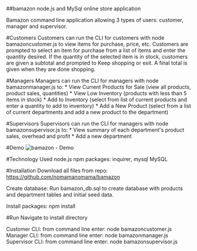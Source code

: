 ##bamazon
node.js and MySql online store application

Bamazon command line application allowing 3 types of users: customer, manager and supervisor. 

#Customers 
Customers can run the CLI for customers with node bamazoncustomer.js to view items for purchase, price, etc. Customers are prompted to select an item for purchase from a list of items and enter the quantity desired. If the quantity of the selected item is in stock, customers are given a subtotal and prompted to Keep shopping or exit. A final total is given when they are done shopping.

#Managers
Managers can run the CLI for managers with node bamazonmanager.js to:
    * View Current Products for Sale (view all products, product sales, quantities)
    * View Low Inventory (products with less than 5 items in stock)
    * Add to Inventory (select from list of current products and enter a quantity to add to inventory)
    * Add a New Product (select from a list of current departments and add a new product to the department)

#Supervisors
Supervisors can run the CLI for managers with node bamazonsupervisor.js to:
    * View summary of each department's product sales, overhead and profit
    * Add a new department

#Demo
![bamazon - Demo](https://nomamanomama.github.io/bamazon/images/bamazon.gif)

#Technology Used
node.js
npm packages: inquirer, mysql
MySQL

#Installation
Download all files from repo: https://github.com/nomamanomama/bamazon

Create database:
    Run bamazon_db.sql to create database with products and department tables and initial seed data.

Install packages: npm install


#Run
Navigate to install directory

Customer CLI: from command line enter: node bamazoncustomer.js
Manager CLI: from command line enter: node bamazonmanager.js
Supervisor CLI: from command line enter: node bamazonsupervisor.js
